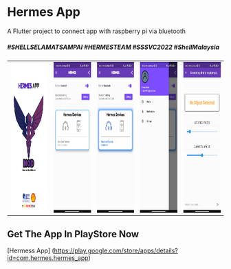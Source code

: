 # Hermes App

A Flutter project to connect app with raspberry pi via bluetooth

##### \#SHELLSELAMATSAMPAI \#HERMESTEAM \#SSSVC2022 \#ShellMalaysia

<table>
<tr>

<td><img src="/assets/images/newlogo3.png" alt="Alt text" title="Hermes Logo" width="200" height="345"></td>

<td><img src="/assets/images/mainPage.jpeg" alt="Alt text" title="Hermes Logo" width="200" height="350"></td>

<td><img src="/assets/images/mainPageConnected.jpeg" alt="Alt text" title="Hermes Logo" width="200" height="350"></td>

<td><img src="/assets/images/profilePage.jpeg" alt="Alt text" title="Hermes Logo" width="200" height="350"></td>

<td><img src="/assets/images/notificationPage.jpeg" alt="Alt text" title="Hermes Logo" width="200" height="350"></td>

</tr>

</table>


## Get The App In PlayStore Now

[Hermess App] (https://play.google.com/store/apps/details?id=com.hermes.hermes_app)
